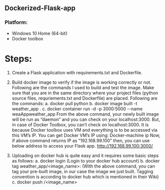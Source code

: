 ## Dockerized-Flask-app
### Platform:
  * Windows 10 Home (64-bit)
  * Docker toolbox

# Steps:
1) Create a Flask application with requirements.txt and Dockerfile.

2) Build docker image to verify if the image is working correctly or not. Following are the commands I used to build and test the image. Make sure that you are in the same directory where your project files (python source files, requriements.txt and Dockerfile) are placed. Following are the commands:
a. docker pull python
b. docker image built -t weather_app . 
c. docker container run -d -p 3000:5000 --name weaAppweather_app
From the above command, your newly built image will be run as “daemon” and you can check on your localhost:3000. But, in case of Docker Toolbox, you can’t check on localhost:3000. It is because Docker toolbox uses VM and everything is to be accessed via this VM’s IP.
You can get Docker VM’s IP using:
Docker-machine ip
Now, if above command returns IP as “192.168.99.100” then, you can use below address to access your Flask app.
http://192.168.99.100:3000/

3) Uploading on docker hub is quite easy and it requires some basic steps as follows:
a. docker  login (Login to your docker hub account)
b. docker tag weather_app<username>/<image_name>:<tag>
(With the above command, you can tag your pre-built image, in our case the image we just built. Tagging convention is according to docker hub which is mentioned in their Wiki)
c. docker push <username>/<image_name>
